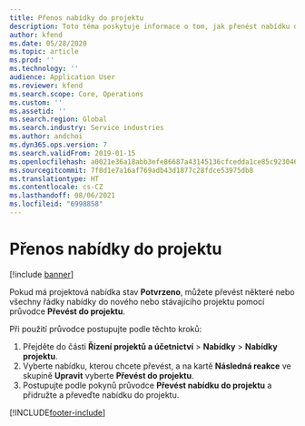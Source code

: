 ```yaml
---
title: Přenos nabídky do projektu
description: Toto téma poskytuje informace o tom, jak přenést nabídku do nového nebo stávajícího projektu.
author: kfend
ms.date: 05/28/2020
ms.topic: article
ms.prod: ''
ms.technology: ''
audience: Application User
ms.reviewer: kfend
ms.search.scope: Core, Operations
ms.custom: ''
ms.assetid: ''
ms.search.region: Global
ms.search.industry: Service industries
ms.author: andchoi
ms.dyn365.ops.version: 7
ms.search.validFrom: 2019-01-15
ms.openlocfilehash: a0021e36a18abb3efe86687a43145136cfcedda1ce85c92304608bf2e7270598
ms.sourcegitcommit: 7f8d1e7a16af769adb43d1877c28fdce53975db8
ms.translationtype: HT
ms.contentlocale: cs-CZ
ms.lasthandoff: 08/06/2021
ms.locfileid: "6998858"
---
```

# <a name="transfer-a-quotation-to-a-project"></a>Přenos nabídky do projektu

[!include [banner](../includes/banner.md)]

Pokud má projektová nabídka stav **Potvrzeno**, můžete převést některé nebo všechny řádky nabídky do nového nebo stávajícího projektu pomocí průvodce **Převést do projektu**. 

Při použití průvodce postupujte podle těchto kroků:

1. Přejděte do části **Řízení projektů a účetnictví** > **Nabídky** > **Nabídky projektu**.
2. Vyberte nabídku, kterou chcete převést, a na kartě **Následná reakce** ve skupině **Upravit** vyberte **Převést do projektu**.
3. Postupujte podle pokynů průvodce **Převést nabídku do projektu** a přidružte a převeďte nabídku do projektu.


[!INCLUDE[footer-include](../includes/footer-banner.md)]